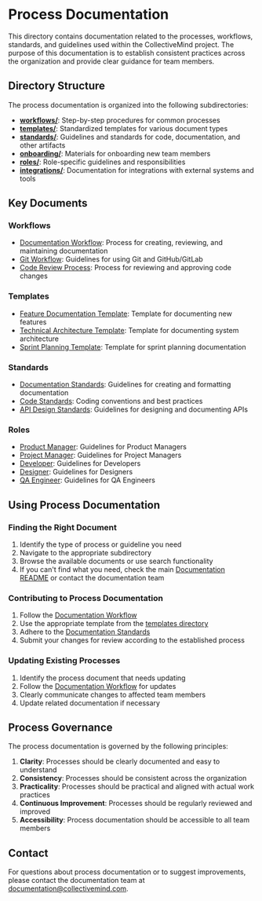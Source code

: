 # Process Documentation

This directory contains documentation related to the processes, workflows, standards, and guidelines used within the CollectiveMind project. The purpose of this documentation is to establish consistent practices across the organization and provide clear guidance for team members.

## Directory Structure

The process documentation is organized into the following subdirectories:

- **[workflows/](./workflows/)**: Step-by-step procedures for common processes
- **[templates/](./templates/)**: Standardized templates for various document types
- **[standards/](./standards/)**: Guidelines and standards for code, documentation, and other artifacts
- **[onboarding/](./onboarding/)**: Materials for onboarding new team members
- **[roles/](./roles/)**: Role-specific guidelines and responsibilities
- **[integrations/](./integrations/)**: Documentation for integrations with external systems and tools

## Key Documents

### Workflows

- [Documentation Workflow](./workflows/documentation-workflow.md): Process for creating, reviewing, and maintaining documentation
- [Git Workflow](./workflows/git-workflow.md): Guidelines for using Git and GitHub/GitLab
- [Code Review Process](./workflows/code-review-process.md): Process for reviewing and approving code changes

### Templates

- [Feature Documentation Template](./templates/feature-template.md): Template for documenting new features
- [Technical Architecture Template](./templates/technical-architecture-template.md): Template for documenting system architecture
- [Sprint Planning Template](./templates/sprint-planning-template.md): Template for sprint planning documentation

### Standards

- [Documentation Standards](./standards/documentation-standards.md): Guidelines for creating and formatting documentation
- [Code Standards](./standards/code-standards.md): Coding conventions and best practices
- [API Design Standards](./standards/api-design-standards.md): Guidelines for designing and documenting APIs

### Roles

- [Product Manager](./roles/product-manager.md): Guidelines for Product Managers
- [Project Manager](./roles/project-manager.md): Guidelines for Project Managers
- [Developer](./roles/developer.md): Guidelines for Developers
- [Designer](./roles/designer.md): Guidelines for Designers
- [QA Engineer](./roles/qa-engineer.md): Guidelines for QA Engineers

## Using Process Documentation

### Finding the Right Document

1. Identify the type of process or guideline you need
2. Navigate to the appropriate subdirectory
3. Browse the available documents or use search functionality
4. If you can't find what you need, check the main [Documentation README](../README.md) or contact the documentation team

### Contributing to Process Documentation

1. Follow the [Documentation Workflow](./workflows/documentation-workflow.md)
2. Use the appropriate template from the [templates directory](./templates/)
3. Adhere to the [Documentation Standards](./standards/documentation-standards.md)
4. Submit your changes for review according to the established process

### Updating Existing Processes

1. Identify the process document that needs updating
2. Follow the [Documentation Workflow](./workflows/documentation-workflow.md) for updates
3. Clearly communicate changes to affected team members
4. Update related documentation if necessary

## Process Governance

The process documentation is governed by the following principles:

1. **Clarity**: Processes should be clearly documented and easy to understand
2. **Consistency**: Processes should be consistent across the organization
3. **Practicality**: Processes should be practical and aligned with actual work practices
4. **Continuous Improvement**: Processes should be regularly reviewed and improved
5. **Accessibility**: Process documentation should be accessible to all team members

## Contact

For questions about process documentation or to suggest improvements, please contact the documentation team at [documentation@collectivemind.com](mailto:documentation@collectivemind.com). 